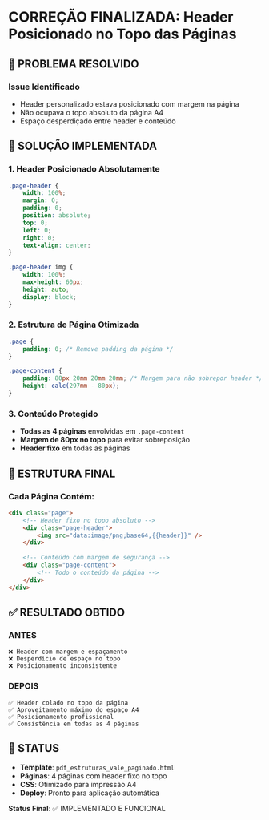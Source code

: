 # CORREÇÃO FINALIZADA: Header Posicionado no Topo das Páginas

## 🎯 PROBLEMA RESOLVIDO

### **Issue Identificado**
- Header personalizado estava posicionado com margem na página
- Não ocupava o topo absoluto da página A4
- Espaço desperdiçado entre header e conteúdo

## 🔧 SOLUÇÃO IMPLEMENTADA

### **1. Header Posicionado Absolutamente**
```css
.page-header {
    width: 100%;
    margin: 0;
    padding: 0;
    position: absolute;
    top: 0;
    left: 0;
    right: 0;
    text-align: center;
}

.page-header img {
    width: 100%;
    max-height: 60px;
    height: auto;
    display: block;
}
```

### **2. Estrutura de Página Otimizada**
```css
.page {
    padding: 0; /* Remove padding da página */
}

.page-content {
    padding: 80px 20mm 20mm 20mm; /* Margem para não sobrepor header */
    height: calc(297mm - 80px);
}
```

### **3. Conteúdo Protegido**
- **Todas as 4 páginas** envolvidas em `.page-content`
- **Margem de 80px no topo** para evitar sobreposição
- **Header fixo** em todas as páginas

## 📐 ESTRUTURA FINAL

### **Cada Página Contém:**
```html
<div class="page">
    <!-- Header fixo no topo absoluto -->
    <div class="page-header">
        <img src="data:image/png;base64,{{header}}" />
    </div>
    
    <!-- Conteúdo com margem de segurança -->
    <div class="page-content">
        <!-- Todo o conteúdo da página -->
    </div>
</div>
```

## ✅ RESULTADO OBTIDO

### **ANTES**
```
❌ Header com margem e espaçamento
❌ Desperdício de espaço no topo
❌ Posicionamento inconsistente
```

### **DEPOIS**
```
✅ Header colado no topo da página
✅ Aproveitamento máximo do espaço A4
✅ Posicionamento profissional
✅ Consistência em todas as 4 páginas
```

## 🚀 STATUS

- **Template**: `pdf_estruturas_vale_paginado.html`
- **Páginas**: 4 páginas com header fixo no topo
- **CSS**: Otimizado para impressão A4
- **Deploy**: Pronto para aplicação automática

**Status Final**: ✅ IMPLEMENTADO E FUNCIONAL